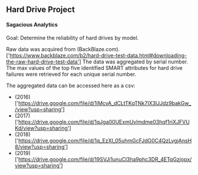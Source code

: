 ## Hard Drive Project
#### Sagacious Analytics

Goal: Determine the reliability of hard drives by model. 

Raw data was acquired from (BackBlaze.com). ['https://www.backblaze.com/b2/hard-drive-test-data.html#downloading-the-raw-hard-drive-test-data'] The data was aggregated by serial number. The max values of the top five identified SMART attributes for hard drive failures were retrieved for each unique serial number. 

The aggregated data can be accessed here as a csv: 
- (2016)['https://drive.google.com/file/d/1iMcvA_dCLtTKqTNk7IX3lJJdz9bakGw_/view?usp=sharing'] 
- (2017)['https://drive.google.com/file/d/1qJga00UExmUvlmdme03hqf1riXJFVUKd/view?usp=sharing']
- (2018)['https://drive.google.com/file/d/1q_EzXl_05uhmGcFJdG0C4QzLvgjAnsH8/view?usp=sharing']
- (2019)['https://drive.google.com/file/d/19SVJi1unuCl3ha9phc3DR_4ETqGzjopx/view?usp=sharing']